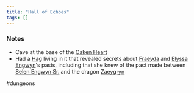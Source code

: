 ```yaml
---
title: "Hall of Echoes"
tags: []
---
```


### Notes

- Cave at the base of the [Oaken Heart](content/Places/Oaken%20Heart.md)
- Had a [Hag](Hag) living in it that revealed secrets about [Fraeyda](content/PCs/Fraeyda.md) and [Elyssa Engwyn](content/NPCs/Elyssa%20Engwyn.md)'s pasts, including that she knew of the pact made between [Selen Engwyn Sr.](content/NPCs/Selen%20Engwyn%20Sr..md) and the dragon [Zaeygryn](content/NPCs/Zaeygryn.md)

#dungeons 